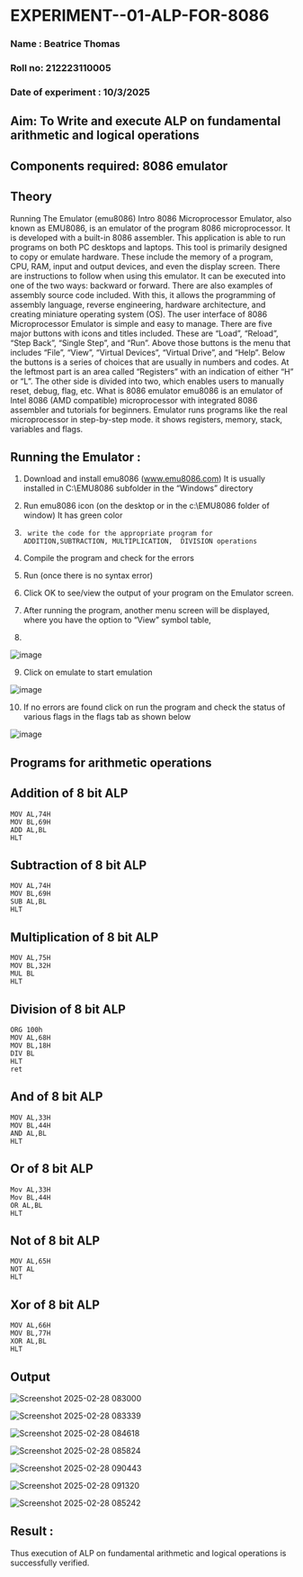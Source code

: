 # EXPERIMENT--01-ALP-FOR-8086
### Name : Beatrice Thomas
### Roll no: 212223110005
### Date of experiment : 10/3/2025





## Aim: To Write and execute ALP on fundamental arithmetic and logical operations
## Components required: 8086  emulator 
## Theory 
Running The Emulator (emu8086) Intro 8086 Microprocessor Emulator, also known as EMU8086, is an emulator of the program 8086 microprocessor. It is developed with a built-in 8086 assembler. This application is able to run programs on both PC desktops and laptops. This tool is primarily designed to copy or emulate hardware. These include the memory of a program, CPU, RAM, input and output devices, and even the display screen. There are instructions to follow when using this emulator. It can be executed into one of the two ways: backward or forward. There are also examples of assembly source code included. With this, it allows the programming of assembly language, reverse engineering, hardware architecture, and creating miniature operating system (OS). The user interface of 8086 Microprocessor Emulator is simple and easy to manage. There are five major buttons with icons and titles included. These are “Load”, “Reload”, “Step Back”, “Single Step”, and “Run”. Above those buttons is the menu that includes “File”, “View”, “Virtual Devices”, “Virtual Drive”, and “Help”. Below the buttons is a series of choices that are usually in numbers and codes. At the leftmost part is an area called “Registers” with an indication of either “H” or “L”. The other side is divided into two, which enables users to manually reset, debug, flag, etc. What is 8086 emulator emu8086 is an emulator of Intel 8086 (AMD compatible) microprocessor with integrated 8086 assembler and tutorials for beginners. Emulator runs programs like the real microprocessor in step-by-step mode. it shows registers, memory, stack, variables and flags.


 ## Running the Emulator :
1.	Download and install emu8086 (www.emu8086.com) It is usually installed in C:\EMU8086 subfolder in the “Windows” directory
2.	  Run  emu8086 icon (on the desktop or in the c:\EMU8086 folder of window) It has green color 
 
 
3.		write the code for the appropriate program for ADDITION,SUBTRACTION, MULTIPLICATION,  DIVISION operations 

4.	 Compile the program and check for the errors 
5.	Run (once there is no syntax error) 

6.	Click OK to see/view the output of your program on the Emulator screen. 


7.	After running the program, another menu screen will be displayed, where you have the option to “View” symbol table,
8.	 


![image](https://user-images.githubusercontent.com/36288975/189273263-d65baae9-4b8f-4723-afb3-c0ffa4052b04.png)











9.	Click on emulate to start emulation 








![image](https://user-images.githubusercontent.com/36288975/189273273-9bb36ec1-e2e8-4892-8d35-37707332bfdc.png)








10.	If no errors are found click on run the program and check the status of various flags in the flags tab as shown below 






![image](https://user-images.githubusercontent.com/36288975/189273277-113a2a33-4a40-4ff8-95a5-ecd3a1f504fe.png)







## Programs for arithmetic  operations

## Addition of 8 bit ALP 
```
MOV AL,74H
MOV BL,69H
ADD AL,BL
HLT

```
## Subtraction of 8 bit ALP 
```
MOV AL,74H
MOV BL,69H
SUB AL,BL
HLT
```
## Multiplication of 8 bit ALP 
```
MOV AL,75H
MOV BL,32H
MUL BL
HLT

```
## Division of 8 bit ALP  
```
ORG 100h
MOV AL,68H
MOV BL,18H
DIV BL
HLT
ret
```

##  And of 8 bit ALP 
```
MOV AL,33H
MOV BL,44H
AND AL,BL
HLT
```

## Or of 8 bit ALP 
```
Mov AL,33H
Mov BL,44H
OR AL,BL
HLT
```
## Not of 8 bit ALP 
```
MOV AL,65H
NOT AL
HLT
```

## Xor of 8 bit ALP 
```
MOV AL,66H
MOV BL,77H
XOR AL,BL
HLT

```
## Output 


![Screenshot 2025-02-28 083000](https://github.com/user-attachments/assets/ddb444ca-bcd2-4df4-a678-07e4f8ef94a7)

![Screenshot 2025-02-28 083339](https://github.com/user-attachments/assets/2597cced-a276-47e2-bcfe-b430e4a4e88b)

![Screenshot 2025-02-28 084618](https://github.com/user-attachments/assets/cec93071-406f-47fc-86bd-858663691dd7)

![Screenshot 2025-02-28 085824](https://github.com/user-attachments/assets/4582f5aa-9904-4187-afcb-25c5942fadc4)

![Screenshot 2025-02-28 090443](https://github.com/user-attachments/assets/8298586c-d4d4-48d5-867e-3e6878cbbb40)

![Screenshot 2025-02-28 091320](https://github.com/user-attachments/assets/613bb80f-b651-4dc4-89c9-bbf7f8dd7c9e)
 
![Screenshot 2025-02-28 085242](https://github.com/user-attachments/assets/57f0a3b8-29fd-40a1-93c6-861d8b9a791b)


## Result :

 Thus execution of ALP on fundamental arithmetic and logical operations is successfully verified.



 








